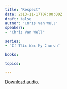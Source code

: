 ```yaml
---
title: "Respect"
date: 2013-11-17T07:00:00Z
draft: false
author: "Chris Van Well"
speakers:
- "Chris Van Well"

series:
- "If This Was My Church"

books:

topics:

---
```

[Download audio.](https://s3.amazonaws.com/highway/sermons/2013_11/17_Respect.mp3)